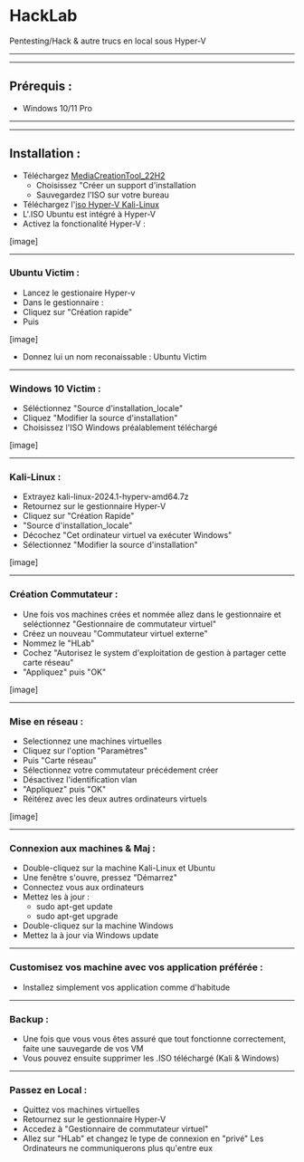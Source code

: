 # HackLab
Pentesting/Hack &amp; autre trucs en local sous Hyper-V
________________________________
________________________________
## Prérequis :
- Windows 10/11 Pro
________________________________
________________________________
## Installation :
- Téléchargez [MediaCreationTool_22H2](https://go.microsoft.com/fwlink/?LinkId=2265055)
  - Choisissez "Créer un support d'installation
  - Sauvegardez l'ISO sur votre bureau
- Téléchargez l'[iso Hyper-V Kali-Linux](https://cdimage.kali.org/kali-2024.1/kali-linux-2024.1-hyperv-amd64.7z)
- L'.ISO Ubuntu est intégré à Hyper-V
- Activez la fonctionalité Hyper-V :

[image]
________________________________
### Ubuntu Victim :
- Lancez le gestionaire Hyper-v
- Dans le gestionnaire :
- Cliquez sur "Création rapide"
- Puis
 
[image]

- Donnez lui un nom reconaissable : Ubuntu Victim
________________________________
### Windows 10 Victim :
- Séléctionnez "Source d'installation_locale"
- Cliquez "Modifier la source d'installation"
- Choisissez l'ISO Windows préalablement téléchargé

[image]
________________________________
### Kali-Linux :
-  Extrayez kali-linux-2024.1-hyperv-amd64.7z  
-  Retournez sur le gestionnaire Hyper-V
-  Cliquez sur "Création Rapide"
-  "Source d'installation_locale"
-  Décochez "Cet ordinateur virtuel va exécuter Windows"
-  Sélectionnez "Modifier la source d'installation"

[image]
________________________________
### Création Commutateur :
- Une fois vos machines crées et nommée allez dans le gestionnaire et seléctionnez "Gestionnaire de commutateur virtuel"
- Créez un nouveau "Commutateur virtuel externe"
- Nommez le "HLab"
- Cochez "Autorisez le system d'exploitation de gestion à partager cette carte réseau"
- "Appliquez" puis "OK"

[image]
________________________________
### Mise en réseau :
- Selectionnez une machines virtuelles
- Cliquez sur l'option "Paramètres"
- Puis "Carte réseau"
- Sélectionnez votre commutateur précédement créer
- Désactivez l'identification vlan
- "Appliquez" puis "OK"
- Réitérez avec les deux autres ordinateurs virtuels

[image]
________________________________
### Connexion aux machines & Maj :
- Double-cliquez sur la machine Kali-Linux et Ubuntu
- Une fenêtre s'ouvre, pressez "Démarrez"
- Connectez vous aux ordinateurs
- Mettez les à jour :
  - sudo apt-get update 
  - sudo apt-get upgrade
- Double-cliquez sur la machine Windows
- Mettez la à jour via Windows update
________________________________
### Customisez vos machine avec vos application préférée :
- Installez simplement vos application comme d'habitude
________________________________
### Backup :
- Une fois que vous vous êtes assuré que tout fonctionne correctement, faite une sauvegarde de vos VM
- Vous pouvez ensuite supprimer les .ISO téléchargé (Kali & Windows)
________________________________
### Passez en Local :
- Quittez vos machines virtuelles
- Retournez sur le gestionnaire Hyper-V
- Accedez à "Gestionnaire de commutateur virtuel"
- Allez sur "HLab" et changez le type de connexion en "privé"
Les Ordinateurs ne communiquerons plus qu'entre eux


